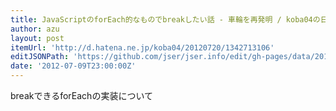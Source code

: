 ```yaml
---
title: JavaScriptのforEach的なものでbreakしたい話 - 車輪を再発明 / koba04の日記
author: azu
layout: post
itemUrl: 'http://d.hatena.ne.jp/koba04/20120720/1342713106'
editJSONPath: 'https://github.com/jser/jser.info/edit/gh-pages/data/2012/07/index.json'
date: '2012-07-09T23:00:00Z'
---
```

breakできるforEachの実装について
